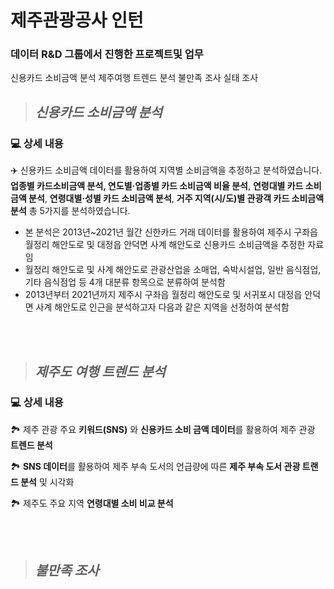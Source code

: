 # 제주관광공사 인턴

### 데이터 R&D 그룹에서 진행한 프로젝트및 업무

신용카드 소비금액 분석
제주여행 트렌드 분석
불만족 조사
실태 조사
>## <I> 신용카드 소비금액 분석 </I>
### 💻 상세 내용

✈️ 신용카드 소비금액 데이터를 활용하여 지역별 소비금액을 추정하고 분석하였습니다. **업종별 카드소비금액 분석, 연도별·업종별 카드 소비금액 비율 분석**, **연령대별 카드 소비금액 분석**, **연령대별·성별 카드 소비금액 분석**, **거주 지역(시/도)별 관광객 카드 소비금액 분석** 총  5가지를 분석하였습니다.

- 본 분석은 2013년~2021년 월간 신한카드 거래 데이터를 활용하여 제주시 구좌읍 월정리 해안도로 및 대정읍 안덕면 사계 해안도로 신용카드 소비금액을 추정한 자료임
- 월정리 해안도로 및 사계 해안도로 관광산업을 소매업, 숙박시설업, 일반 음식점업, 기타 음식점업 등 4개 대분류 항목으로 분류하여 분석함
- 2013년부터 2021년까지 제주시 구좌읍 월정리 해안도로 및 서귀포시 대정읍 안덕면 사계 해안도로 인근을 분석하고자 다음과 같은 지역을 선정하여 분석함







<br/><br/>
>## <I> 제주도 여행 트렌드 분석 </I>
### 💻 상세 내용

🏞️ 제주 관광 주요 **키워드(SNS)** 와 **신용카드 소비 금액 데이터**를 활용하여 제주 관광 **트렌드 분석**

🏞️ **SNS 데이터**를 활용하여 제주 부속 도서의 언급량에 따른 **제주 부속 도서 관광 트랜드 분석** 및 시각화

🏞️ 제주도 주요 지역 **연령대별 소비 비교 분석**


<br/><br/>
>## <I> 불만족 조사 </I>






<br/><br/>
